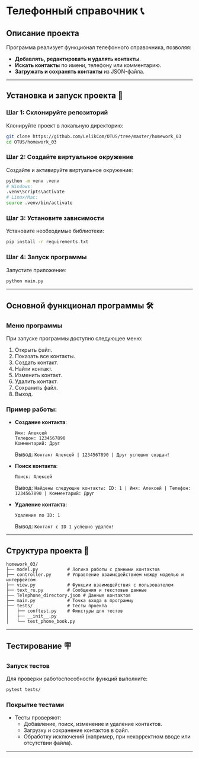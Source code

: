 # Телефонный справочник 📞

## Описание проекта
Программа реализует функционал телефонного справочника, позволяя:
- **Добавлять, редактировать и удалять контакты**.
- **Искать контакты** по имени, телефону или комментарию.
- **Загружать и сохранять контакты** из JSON-файла.

---

## Установка и запуск проекта 🚀

### Шаг 1: Склонируйте репозиторий
Клонируйте проект в локальную директорию:
```bash
git clone https://github.com/LelikCom/OTUS/tree/master/homework_03
cd OTUS/homework_03
```

### Шаг 2: Создайте виртуальное окружение
Создайте и активируйте виртуальное окружение:
```bash
python -m venv .venv
# Windows:
.venv\Scripts\activate
# Linux/Mac:
source .venv/bin/activate
```

### Шаг 3: Установите зависимости
Установите необходимые библиотеки:
```bash
pip install -r requirements.txt
```

### Шаг 4: Запуск программы
Запустите приложение:
```bash
python main.py
```

---

## Основной функционал программы 🛠️

### Меню программы
При запуске программы доступно следующее меню:
1. Открыть файл.
2. Показать все контакты.
3. Создать контакт.
4. Найти контакт.
5. Изменить контакт.
6. Удалить контакт.
7. Сохранить файл.
8. Выход.

### Пример работы:
- **Создание контакта**:
  ```
  Имя: Алексей
  Телефон: 1234567890
  Комментарий: Друг
  ```
  Вывод: `Контакт Алексей | 1234567890 | Друг успешно создан!`

- **Поиск контакта**:
  ```
  Поиск: Алексей
  ```
  Вывод: `Найдены следующие контакты: ID: 1 | Имя: Алексей | Телефон: 1234567890 | Комментарий: Друг`

- **Удаление контакта**:
  ```
  Удаление по ID: 1
  ```
  Вывод: `Контакт с ID 1 успешно удалён!`

---

## Структура проекта 📁

```
homework_03/
├── model.py           # Логика работы с данными контактов
├── controller.py      # Управление взаимодействием между моделью и интерфейсом
├── view.py            # Функции взаимодействия с пользователем
├── text_ru.py         # Сообщения и текстовые данные
├── Telephone_directory.json # Данные контактов
├── main.py            # Точка входа в программу
├── tests/             # Тесты проекта
│   ├── conftest.py    # Фикстуры для тестов
│   ├── __init__.py
│   └── test_phone_book.py
```

---

## Тестирование 🪧

### Запуск тестов
Для проверки работоспособности функций выполните:
```bash
pytest tests/
```

### Покрытие тестами
- Тесты проверяют:
  - Добавление, поиск, изменение и удаление контактов.
  - Загрузку и сохранение контактов в файл.
  - Обработку исключений (например, при некорректном вводе или отсутствии файла).

---


